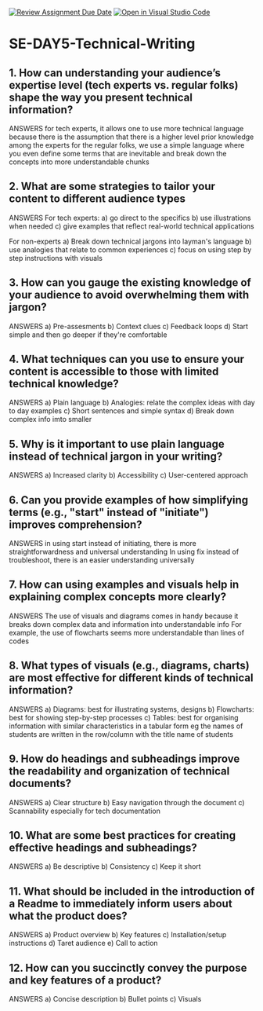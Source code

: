[![Review Assignment Due Date](https://classroom.github.com/assets/deadline-readme-button-22041afd0340ce965d47ae6ef1cefeee28c7c493a6346c4f15d667ab976d596c.svg)](https://classroom.github.com/a/zsAR-pyY)
[![Open in Visual Studio Code](https://classroom.github.com/assets/open-in-vscode-2e0aaae1b6195c2367325f4f02e2d04e9abb55f0b24a779b69b11b9e10269abc.svg)](https://classroom.github.com/online_ide?assignment_repo_id=18485098&assignment_repo_type=AssignmentRepo)
# SE-DAY5-Technical-Writing
## 1. How can understanding your audience’s expertise level (tech experts vs. regular folks) shape the way you present technical information?
ANSWERS
for tech experts, it allows one to use more technical language because there is the assumption that there is a higher level prior knowledge among the experts
for the regular folks, we use a simple language where you even define some terms that are inevitable and break down the concepts into more understandable chunks

## 2. What are some strategies to tailor your content to different audience types
ANSWERS
For tech experts:
a) go direct to the specifics
b) use illustrations when needed
c) give examples that reflect real-world technical applications

For non-experts
a) Break down technical jargons into layman's language
b) use analogies that relate to common experiences
c) focus on using step by step instructions with visuals

## 3. How can you gauge the existing knowledge of your audience to avoid overwhelming them with jargon?
ANSWERS
a) Pre-assesments
b) Context clues
c) Feedback loops
d) Start simple and then go deeper if they're comfortable

## 4. What techniques can you use to ensure your content is accessible to those with limited technical knowledge?
ANSWERS
a) Plain language
b) Analogies: relate the complex ideas with day to day examples 
c) Short sentences and simple syntax
d) Break down complex info imto smaller

## 5. Why is it important to use plain language instead of technical jargon in your writing?
ANSWERS
a) Increased clarity
b) Accessibility
c) User-centered approach

## 6. Can you provide examples of how simplifying terms (e.g., "start" instead of "initiate") improves comprehension?
ANSWERS
in using start instead of initiating, there is more straightforwardness and universal understanding
In using fix instead of troubleshoot, there is an easier understanding universally

## 7. How can using examples and visuals help in explaining complex concepts more clearly?
ANSWERS
The use of visuals and diagrams comes in handy because it breaks down complex data and information into understandable info
For example, the use of flowcharts seems more understandable than lines of codes

## 8. What types of visuals (e.g., diagrams, charts) are most effective for different kinds of technical information?
ANSWERS
a) Diagrams: best for illustrating systems, designs 
b) Flowcharts: best for showing step-by-step processes
c) Tables: best for organising information with similar characteristics in a tabular form eg the names of students are written in the row/column with the title name of students 

## 9. How do headings and subheadings improve the readability and organization of technical documents?
ANSWERS
a) Clear structure
b) Easy navigation through the document
c) Scannability especially for tech documentation

## 10. What are some best practices for creating effective headings and subheadings?
ANSWERS
a) Be descriptive
b) Consistency
c) Keep it short

## 11. What should be included in the introduction of a Readme to immediately inform users about what the product does?
ANSWERS
a) Product overview
b) Key features
c) Installation/setup instructions
d) Taret audience
e) Call to action
## 12. How can you succinctly convey the purpose and key features of a product?
ANSWERS
a) Concise description
b) Bullet points
c) Visuals
